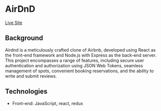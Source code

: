 # AirDnD

[Live Site](https://www.airdnd.jimmyxj.com)

## Background
Airdnd is a meticulously crafted clone of Airbnb, developed using React as the front-end framework and Node.js with Express as the back-end server. This project encompasses a range of features, including secure user authentication and authorization using JSON Web Tokens, seamless management of spots, convenient booking reservations, and the ability to write and submit reviews.

## Technologies
- Front-end: JavaScript, react, redux